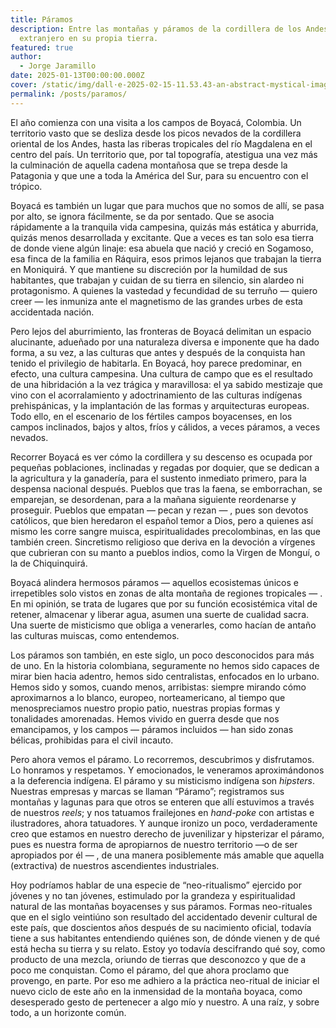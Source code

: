 ```yaml
---
title: Páramos
description: Entre las montañas y páramos de la cordillera de los Andes, uno es
  extranjero en su propia tierra.
featured: true
author:
  - Jorge Jaramillo
date: 2025-01-13T00:00:00.000Z
cover: /static/img/dall·e-2025-02-15-11.53.43-an-abstract-mystical-image-representing-a-colombian-man-exploring-the-páramos-a-vast-and-complex-highland-landscape.-the-scene-is-filled-with-mist-.webp
permalink: /posts/paramos/
---
```


El año comienza con una visita a los campos de Boyacá, Colombia. Un territorio vasto que se desliza desde los picos nevados de la cordillera oriental de los Andes, hasta las riberas tropicales del río Magdalena en el centro del país. Un territorio que, por tal topografía, atestigua una vez más la culminación de aquella cadena montañosa que se trepa desde la Patagonia y que une a toda la América del Sur, para su encuentro con el trópico.

Boyacá es también un lugar que para muchos que no somos de allí, se pasa por alto, se ignora fácilmente, se da por sentado. Que se asocia rápidamente a la tranquila vida campesina, quizás más estática y aburrida, quizás menos desarrollada y excitante. Que a veces es tan solo esa tierra de donde viene algún linaje: esa abuela que nació y creció en Sogamoso, esa finca de la familia en Ráquira, esos primos lejanos que trabajan la tierra en Moniquirá. Y que mantiene su discreción por la humildad de sus habitantes, que trabajan y cuidan de su tierra en silencio, sin alardeo ni protagonismo. A quienes la vastedad y fecundidad de su terruño — quiero creer — les inmuniza ante el magnetismo de las grandes urbes de esta accidentada nación.

Pero lejos del aburrimiento, las fronteras de Boyacá delimitan un espacio alucinante, adueñado por una naturaleza diversa e imponente que ha dado forma, a su vez, a las culturas que antes y después de la conquista han tenido el privilegio de habitarla. En Boyacá, hoy parece predominar, en efecto, una cultura campesina. Una cultura de campo que es el resultado de una hibridación a la vez trágica y maravillosa: el ya sabido mestizaje que vino con el acorralamiento y adoctrinamiento de las culturas indígenas prehispánicas, y la implantación de las formas y arquitecturas europeas. Todo ello, en el escenario de los fértiles campos boyacenses, en los campos inclinados, bajos y altos, fríos y cálidos, a veces páramos, a veces nevados.

Recorrer Boyacá es ver cómo la cordillera y su descenso es ocupada por pequeñas poblaciones, inclinadas y regadas por doquier, que se dedican a la agricultura y la ganadería, para el sustento inmediato primero, para la despensa nacional después. Pueblos que tras la faena, se emborrachan, se emparejan, se desordenan, para a la mañana siguiente reordenarse y proseguir. Pueblos que empatan — pecan y rezan — , pues son devotos católicos, que bien heredaron el español temor a Dios, pero a quienes así mismo les corre sangre muisca, espiritualidades precolombinas, en las que también creen. Sincretismo religioso que deriva en la devoción a vírgenes que cubrieran con su manto a pueblos indios, como la Virgen de Monguí, o la de Chiquinquirá.

Boyacá alindera hermosos páramos — aquellos ecosistemas únicos e irrepetibles solo vistos en zonas de alta montaña de regiones tropicales — . En mi opinión, se trata de lugares que por su función ecosistémica vital de retener, almacenar y liberar agua, asumen una suerte de cualidad sacra. Una suerte de misticismo que obliga a venerarles, como hacían de antaño las culturas muiscas, como entendemos.

Los páramos son también, en este siglo, un poco desconocidos para más de uno. En la historia colombiana, seguramente no hemos sido capaces de mirar bien hacia adentro, hemos sido centralistas, enfocados en lo urbano. Hemos sido y somos, cuando menos, arribistas: siempre mirando cómo aproximarnos a lo blanco, europeo, norteamericano, al tiempo que menospreciamos nuestro propio patio, nuestras propias formas y tonalidades amorenadas. Hemos vivido en guerra desde que nos emancipamos, y los campos — páramos incluidos — han sido zonas bélicas, prohibidas para el civil incauto.

Pero ahora vemos el páramo. Lo recorremos, descubrimos y disfrutamos. Lo honramos y respetamos. Y emocionados, le veneramos aproximándonos a la deferencia indígena. El páramo y su misticismo indígena son *hipsters*. Nuestras empresas y marcas se llaman “Páramo”; registramos sus montañas y lagunas para que otros se enteren que allí estuvimos a través de nuestros *reels*; y nos tatuamos frailejones en *hand-poke* con artistas e ilustradores, ahora tatuadores. Y aunque ironizo un poco, verdaderamente creo que estamos en nuestro derecho de juvenilizar y hipsterizar el páramo, pues es nuestra forma de apropiarnos de nuestro territorio —o de ser apropiados por él — , de una manera posiblemente más amable que aquella (extractiva) de nuestros ascendientes industriales.

Hoy podríamos hablar de una especie de “neo-ritualismo” ejercido por jóvenes y no tan jóvenes, estimulado por la grandeza y espiritualidad natural de las montañas boyacenses y sus páramos. Formas neo-rituales que en el siglo veintiúno son resultado del accidentado devenir cultural de este país, que doscientos años después de su nacimiento oficial, todavía tiene a sus habitantes entendiendo quiénes son, de dónde vienen y de qué está hecha su tierra y su relato. Estoy yo todavía descifrando qué soy, como producto de una mezcla, oriundo de tierras que desconozco y que de a poco me conquistan. Como el páramo, del que ahora proclamo que provengo, en parte. Por eso me adhiero a la práctica neo-ritual de iniciar el nuevo ciclo de este año en la inmensidad de la montaña boyaca, como desesperado gesto de pertenecer a algo mío y nuestro. A una raíz, y sobre todo, a un horizonte común.
